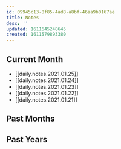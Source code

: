 ```yaml
---
id: 09945c13-8f85-4ad8-a8bf-46aa9b0167ae
title: Notes
desc: ''
updated: 1611645248645
created: 1611579893380
---
```


## Current Month

- [[daily.notes.2021.01.25]]
- [[daily.notes.2021.01.24]]
- [[daily.notes.2021.01.23]]
- [[daily.notes.2021.01.22]]
- [[daily.notes.2021.01.21]]

## Past Months

## Past Years
